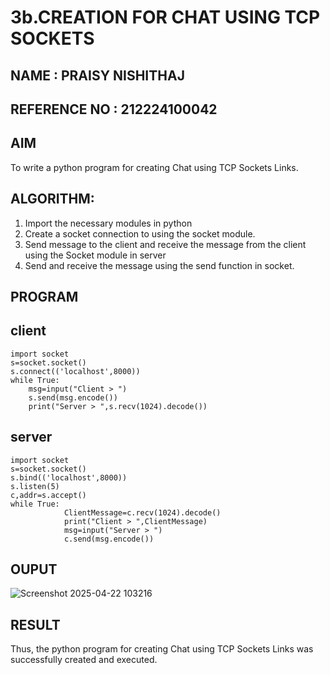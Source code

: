 # 3b.CREATION FOR CHAT USING TCP SOCKETS
## NAME : PRAISY NISHITHAJ
## REFERENCE NO : 212224100042
## AIM
To write a python program for creating Chat using TCP Sockets Links.
## ALGORITHM:
1. Import the necessary modules in python
2. Create a socket connection to using the socket module.
3. Send message to the client and receive the message from the client using the Socket module in
 server
4. Send and receive the message using the send function in socket.
## PROGRAM
## client
```
import socket 
s=socket.socket() 
s.connect(('localhost',8000)) 
while True: 
    msg=input("Client > ") 
    s.send(msg.encode()) 
    print("Server > ",s.recv(1024).decode())
```
## server
```
import socket 
s=socket.socket() 
s.bind(('localhost',8000)) 
s.listen(5) 
c,addr=s.accept() 
while True: 
            ClientMessage=c.recv(1024).decode() 
            print("Client > ",ClientMessage) 
            msg=input("Server > ") 
            c.send(msg.encode())
```
## OUPUT
![Screenshot 2025-04-22 103216](https://github.com/user-attachments/assets/a1f6d0b8-3cac-4b45-9f64-a364ced4feb8)
## RESULT
Thus, the python program for creating Chat using TCP Sockets Links was successfully 
created and executed.
